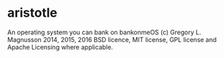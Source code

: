 aristotle
=========

An operating system you can bank on bankonmeOS (c) Gregory L. Magnusson 2014, 2015, 2016 BSD licence, MIT license, GPL license and Apache Licensing where applicable.
